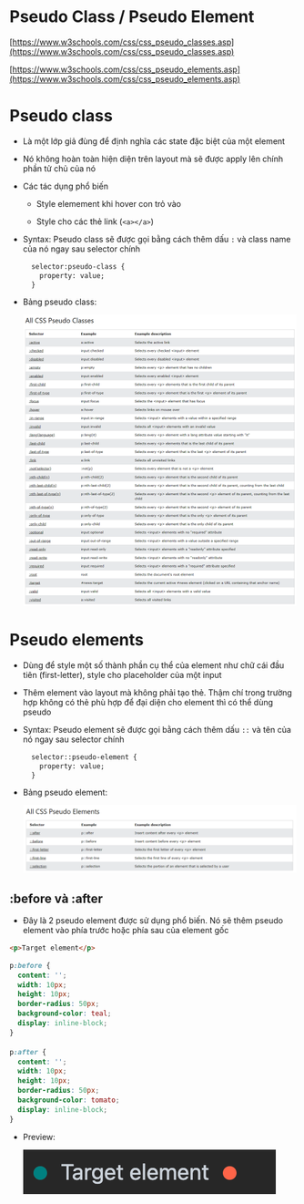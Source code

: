 # Pseudo Class / Pseudo Element

[https://www.w3schools.com/css/css_pseudo_classes.asp](https://www.w3schools.com/css/css_pseudo_classes.asp)

[https://www.w3schools.com/css/css_pseudo_elements.asp](https://www.w3schools.com/css/css_pseudo_elements.asp)

# Pseudo class

- Là một lớp giả đùng để định nghĩa các state đặc biệt của một element

- Nó không hoàn toàn hiện diện trên layout mà sẽ được apply lên chính phần tử chủ của nó

- Các tác dụng phổ biến

  - Style elemement khi hover con trỏ vào

  - Style cho các thẻ link (`<a></a>`)

- Syntax: Pseudo class sẽ được gọi bằng cách thêm dấu `:` và class name của nó ngay sau selector chính

  ```
    selector:pseudo-class {
      property: value;
    }
  ```

- Bảng pseudo class:

  ![](/Programs/Stage2/2_css/images/pseudo-class.png)

# Pseudo elements

- Dùng để style một số thành phần cụ thể của element như chữ cái đầu tiên (first-letter), style cho placeholder của một input

- Thêm element vào layout mà không phải tạo thẻ. Thậm chí trong trường hợp không có thẻ phù hợp để đại diện cho element thì có thể dùng pseudo

- Syntax: Pseudo element sẽ được gọi bằng cách thêm dấu `::` và tên của nó ngay sau selector chính

  ```
    selector::pseudo-element {
      property: value;
    }
  ```

- Bảng pseudo element:

  ![](/Programs/Stage2/2_css/images/pseudo-element.png)

## :before và :after

- Đây là 2 pseudo element được sử dụng phổ biến. Nó sẽ thêm pseudo element vào phía trước hoặc phía sau của element gốc

```html
<p>Target element</p>
```

```css
p:before {
  content: '';
  width: 10px;
  height: 10px;
  border-radius: 50px;
  background-color: teal;
  display: inline-block;
}

p:after {
  content: '';
  width: 10px;
  height: 10px;
  border-radius: 50px;
  background-color: tomato;
  display: inline-block;
}
```

- Preview:

  ![](/Programs/Stage2/2_css/images/pseudo-after-before-demo.png)


